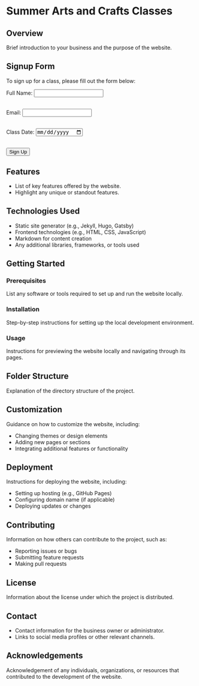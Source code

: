 # Summer Arts and Crafts Classes

## Overview

Brief introduction to your business and the purpose of the website.


## Signup Form

To sign up for a class, please fill out the form below:

<form id="signupForm">
  <label for="fullName">Full Name:</label>
  <input type="text" id="fullName" name="fullName" required><br><br>
  
  <label for="email">Email:</label>
  <input type="email" id="email" name="email" required><br><br>
  
  <label for="classDate">Class Date:</label>
  <input type="date" id="classDate" name="classDate" required><br><br>
  
  <input type="submit" value="Sign Up">
</form>

<script>
document.getElementById("signupForm").addEventListener("submit", function(event) {
  event.preventDefault(); // Prevent the form from submitting
  
  // You can add your JavaScript code here to handle form submission, such as sending data to a server or displaying a confirmation message
  
  // For demonstration purposes, let's just display an alert message
  alert("Thank you for signing up!");
});
</script>

## Features

- List of key features offered by the website.
- Highlight any unique or standout features.

## Technologies Used

- Static site generator (e.g., Jekyll, Hugo, Gatsby)
- Frontend technologies (e.g., HTML, CSS, JavaScript)
- Markdown for content creation
- Any additional libraries, frameworks, or tools used

## Getting Started

### Prerequisites

List any software or tools required to set up and run the website locally.

### Installation

Step-by-step instructions for setting up the local development environment.

### Usage

Instructions for previewing the website locally and navigating through its pages.

## Folder Structure

Explanation of the directory structure of the project.

## Customization

Guidance on how to customize the website, including:
- Changing themes or design elements
- Adding new pages or sections
- Integrating additional features or functionality

## Deployment

Instructions for deploying the website, including:
- Setting up hosting (e.g., GitHub Pages)
- Configuring domain name (if applicable)
- Deploying updates or changes

## Contributing

Information on how others can contribute to the project, such as:
- Reporting issues or bugs
- Submitting feature requests
- Making pull requests

## License

Information about the license under which the project is distributed.

## Contact

- Contact information for the business owner or administrator.
- Links to social media profiles or other relevant channels.

## Acknowledgements

Acknowledgement of any individuals, organizations, or resources that contributed to the development of the website.

